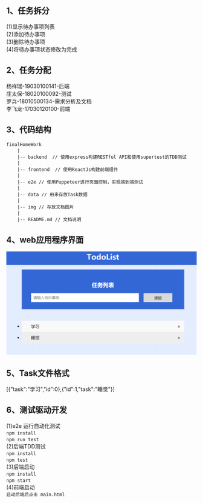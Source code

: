 ## 1、任务拆分
(1)显示待办事项列表  
(2)添加待办事项  
(3)删除待办事项  
(4)将待办事项状态修改为完成  
## 2、任务分配
杨祥瑞-19030100141-后端  
庄太保-18020100092-测试  
罗兵-18010500134-需求分析及文档  
李飞龙-17030120100-前端  
## 3、代码结构
    finalHomeWork
        |
        |-- backend  // 使用express构建RESTful API和使用supertest的TDD测试
        |
        |-- frontend  // 使用ReactJs构建前端组件
        |
        |-- e2e // 使用Puppeteer进行页面控制，实现端到端测试
        |
        |-- data // 用来存放Task数据
        |
        |-- img // 存放文档图片
        |
        |-- README.md // 文档说明
        
## 4、web应用程序界面
![avatar](img/UI.png)
## 5、Task文件格式
[{"task":"学习","id":0},{"id":1,"task":"睡觉"}]
## 6、测试驱动开发
(1)e2e 运行自动化测试  
`npm install`  
`npm run test`  
(2)后端TDD测试  
`npm install`  
`npm test`  
(3)后端启动  
`npm install`  
`npm start`  
(4)前端启动  
`启动后端后点击 main.html`
